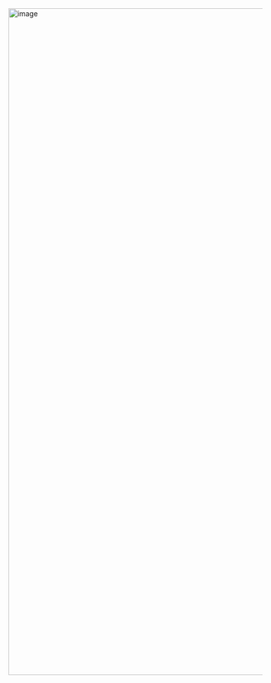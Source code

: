 <img width="1323" alt="image" src="https://user-images.githubusercontent.com/59457858/217074677-2cc7a464-3045-4a7a-ab8d-da44376d28b5.png">
